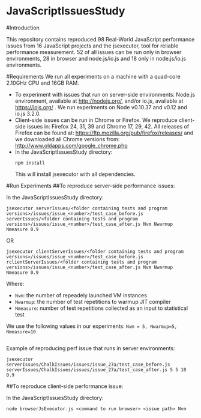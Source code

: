 # JavaScriptIssuesStudy
#Introduction

This repository contains reproduced 98 Real-World JavaScript performance issues from 16 JavaScript projects and the jsexecutor, tool for reliable performance measurement. 52 of all issues can be run only in browser environments, 28 in browser and node.js/io.js and 18 only in node.js/io.js environments.

#Requirements
We run all experiments on a machine with a quad-core 2.10GHz CPU and 16GB RAM. 
- To experiment with issues that run on server-side environments: Node.js environment, available at http://nodejs.org/, and/or io.js, available at https://iojs.org/ . We run experiments on Node v0.10.37 and v0.12 and io.js 3.2.0.
- Client-side issues can be run in Chrome or Firefox. We reproduce client-side issues in: Firefox 24, 31, 39 and Chrome 17, 29, 42. All releases of Firefox can be found at: https://ftp.mozilla.org/pub/firefox/releases/ and we downloaded all Chrome versions from: http://www.oldapps.com/google_chrome.php
- In the JavaScriptIssuesStudy directory:
    ```
    npm install
   ```
  This will install jsexecutor with all dependencies.
  
#Run Experiments
##To reproduce server-side performance issues:

In the JavaScriptIssuesStudy directory:

```
jsexecutor serverIssues/<folder containing tests and program versions>/issues/issue_<number>/test_case_before.js serverIssues/<folder containing tests and program versions>/issues/issue_<number>/test_case_after.js Nvm Nwarmup Nmeasure 0.9
```
OR
```
jsexecutor clientServerIssues/<folder containing tests and program versions>/issues/issue_<number>/test_case_before.js rclientServerIssues/<folder containing tests and program versions>/issues/issue_<number>/test_case_after.js Nvm Nwarmup Nmeasure 0.9
```
Where:
- ``` Nvm ```: the number of repeadely launched VM instances
- ```Nwarmup```: the number of test repetitions to warmup JIT compiler
- ```Nmeasure```: number of test repetitions collected as an input to statistical test

We use the following values in our experiments:
``` Nvm = 5, Nwarmup=5, Nmeasure=10 ```
```
```
Example of reproducing perf issue that runs in server environments:
```
jsexecutor serverIssues/ChalkIssues/issues/issue_27a/test_case_before.js serverIssues/ChalkIssues/issues/issue_27a/test_case_after.js 5 5 10 0.9
```

##To reproduce client-side performance issue:

In the JavaScriptIssuesStudy directory:
```
node browserJsExecutor.js <command to run browser> <issue path> Nvm
```




